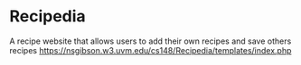 # Recipedia
A recipe website that allows users to add their own recipes and save others recipes
https://nsgibson.w3.uvm.edu/cs148/Recipedia/templates/index.php
